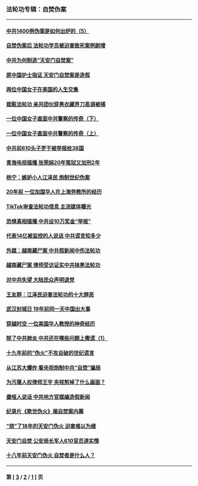 ### 法轮功专辑：自焚伪案
---
#### [中共1400例伪案是如何出炉的（5）](../../pages/nf5562/n13226831.md?03290430) 
#### [自焚伪案后 法轮功学员被迫害致死案例剧增](../../pages/nf5562/n13190600.md?03290430) 
#### [中共为何制造“天安门自焚案”](../../pages/nf5562/n13183270.md?03290430) 
#### [原中国护士指证 天安门自焚案是造假](../../pages/nf5562/n13172289.md?03290430) 
#### [两位中国女子在美国的人生交集](../../pages/nf5562/n13156138.md?03290430) 
#### [栽赃法轮功 亲共团伙穿黑衣藏界刀高调被捕](../../pages/nf5562/n13073780.md?03290430) 
#### [一位中国女子直面中共警察的传奇（下）](../../pages/nf5562/n12989706.md?03290430) 
#### [一位中国女子直面中共警察的传奇（上）](../../pages/nf5562/n12985072.md?03290430) 
#### [中共前610头子罗干被举报给38国](../../pages/nf5562/n12975419.md?03290430) 
#### [青海电视插播 张荣娟20年冤狱又加刑2年](../../pages/nf5562/n12738166.md?03290430) 
#### [杨宁：嫉妒小人江泽民 炮制世纪伪案](../../pages/nf5562/n12724108.md?03290430) 
#### [20年前 一位加国华人在上海劳教所的经历](../../pages/nf5562/n12707932.md?03290430) 
#### [TikTok审查法轮功信息 主流媒体曝光](../../pages/nf5562/n12362336.md?03290430) 
#### [恐惧真相插播 中共设10万奖金“举报”](../../pages/nf5562/n12306396.md?03290430) 
#### [代表14亿被监控的人说话 中共谎言知多少](../../pages/nf5562/n12297484.md?03290430) 
#### [外媒：越南藏尸案 中共假新闻中伤法轮功](../../pages/nf5562/n12264411.md?03290430) 
#### [越南藏尸案 律师受访证实中共抹黑法轮功](../../pages/nf5562/n12261878.md?03290430) 
#### [对中共失望 大陆民众声明退党](../../pages/nf5562/n12187315.md?03290430) 
#### [王友群：江泽民迫害法轮功的十大罪恶](../../pages/nf5562/n12169074.md?03290430) 
#### [武汉封城日 19年前同一天中国出大事](../../pages/nf5562/n12150901.md?03290430) 
#### [穿越时空  一位美国华人教授的神奇经历](../../pages/nf5562/n12097460.md?03290430) 
#### [除了中共肺炎 中共还在哪些问题上撒谎（1）](../../pages/nf5562/n11955770.md?03290430) 
#### [十九年前的“伪火”不攻自破的世纪谎言](../../pages/nf5562/n11813238.md?03290430) 
#### [从江苏大爆炸 看央视炮制中共“自焚”骗局](../../pages/nf5562/n11140275.md?03290430) 
#### [为污蔑人权律师王宇 央视剪掉了什么画面？](../../pages/nf5562/n11130142.md?03290430) 
#### [聋哑人说话 中共地方官媒编造假新闻](../../pages/nf5562/n11006067.md?03290430) 
#### [纪录片《欺世伪火》揭自焚案内幕](../../pages/nf5562/n11002664.md?03290430) 
#### [“烧”了18年的天安门伪火 迫害难以为继](../../pages/nf5562/n10996660.md?03290430) 
#### [天安门自焚 公安局长军人610官员道实情](../../pages/nf5562/n10997098.md?03290430) 
#### [十八年前天安门伪火 自焚者是什么人？](../../pages/nf5562/n10996556.md?03290430) 

---
#### 第 [ [3](./3.md?03290430) / [2](./2.md?03290430) / [1](./1.md?03290430) ] 页
